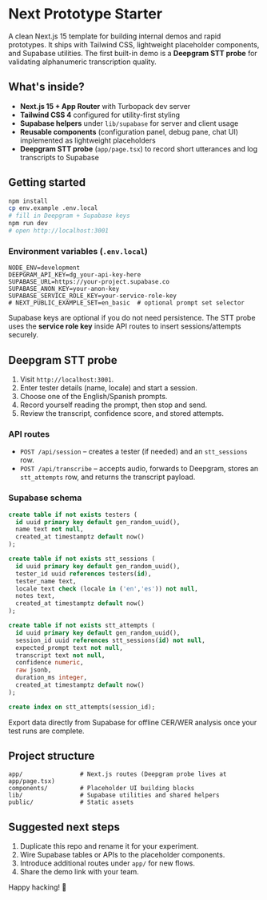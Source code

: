 # Next Prototype Starter

A clean Next.js 15 template for building internal demos and rapid prototypes. It ships with Tailwind CSS, lightweight placeholder components, and Supabase utilities. The first built-in demo is a **Deepgram STT probe** for validating alphanumeric transcription quality.

## What's inside?

- **Next.js 15 + App Router** with Turbopack dev server
- **Tailwind CSS 4** configured for utility-first styling
- **Supabase helpers** under `lib/supabase` for server and client usage
- **Reusable components** (configuration panel, debug pane, chat UI) implemented as lightweight placeholders
- **Deepgram STT probe** (`app/page.tsx`) to record short utterances and log transcripts to Supabase

## Getting started

```bash
npm install
cp env.example .env.local
# fill in Deepgram + Supabase keys
npm run dev
# open http://localhost:3001
```

### Environment variables (`.env.local`)

```env
NODE_ENV=development
DEEPGRAM_API_KEY=dg_your-api-key-here
SUPABASE_URL=https://your-project.supabase.co
SUPABASE_ANON_KEY=your-anon-key
SUPABASE_SERVICE_ROLE_KEY=your-service-role-key
# NEXT_PUBLIC_EXAMPLE_SET=en_basic  # optional prompt set selector
```

Supabase keys are optional if you do not need persistence. The STT probe uses the **service role key** inside API routes to insert sessions/attempts securely.

## Deepgram STT probe

1. Visit `http://localhost:3001`.
2. Enter tester details (name, locale) and start a session.
3. Choose one of the English/Spanish prompts.
4. Record yourself reading the prompt, then stop and send.
5. Review the transcript, confidence score, and stored attempts.

### API routes

- `POST /api/session` – creates a tester (if needed) and an `stt_sessions` row.
- `POST /api/transcribe` – accepts audio, forwards to Deepgram, stores an `stt_attempts` row, and returns the transcript payload.

### Supabase schema

```sql
create table if not exists testers (
  id uuid primary key default gen_random_uuid(),
  name text not null,
  created_at timestamptz default now()
);

create table if not exists stt_sessions (
  id uuid primary key default gen_random_uuid(),
  tester_id uuid references testers(id),
  tester_name text,
  locale text check (locale in ('en','es')) not null,
  notes text,
  created_at timestamptz default now()
);

create table if not exists stt_attempts (
  id uuid primary key default gen_random_uuid(),
  session_id uuid references stt_sessions(id) not null,
  expected_prompt text not null,
  transcript text not null,
  confidence numeric,
  raw jsonb,
  duration_ms integer,
  created_at timestamptz default now()
);

create index on stt_attempts(session_id);
```

Export data directly from Supabase for offline CER/WER analysis once your test runs are complete.

## Project structure

```
app/                # Next.js routes (Deepgram probe lives at app/page.tsx)
components/         # Placeholder UI building blocks
lib/                # Supabase utilities and shared helpers
public/             # Static assets
```

## Suggested next steps

1. Duplicate this repo and rename it for your experiment.
2. Wire Supabase tables or APIs to the placeholder components.
3. Introduce additional routes under `app/` for new flows.
4. Share the demo link with your team.

Happy hacking! 🚀
